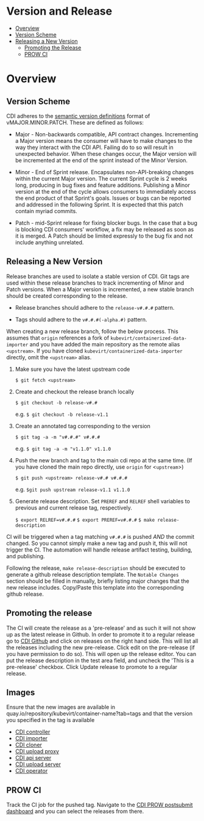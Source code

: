 # Version and Release

* [Overview](#overview)
* [Version Scheme](#version-scheme)
* [Releasing a New Version](#releasing-a-new-version)
    * [Promoting the Release](#promoting-the-release)
    * [PROW CI](#prow-ci)
# Overview

## Version Scheme

CDI adheres to the [semantic version definitions](https://semver.org/) format of vMAJOR.MINOR.PATCH.  These are defined as follows:

- Major - Non-backwards compatible, API contract changes.  Incrementing a Major version means the consumer will have to make changes to the way they interact with the CDI API.  Failing do to so will result in unexpected behavior.  When these changes occur, the Major version will be incremented at the end of the sprint instead of the Minor Version.

- Minor - End of Sprint release. Encapsulates non-API-breaking changes within the current Major version.  The current Sprint cycle is 2 weeks long, producing in bug fixes and feature additions.  Publishing a Minor version at the end of the cycle allows consumers to immediately access the end product of that Sprint's goals. Issues or bugs can be reported and addressed in the following Sprint.  It is expected that this patch contain myriad commits.

- Patch - mid-Sprint release for fixing blocker bugs. In the case that a bug is blocking CDI consumers' workflow, a fix may be released as soon as it is merged.  A Patch should be limited expressly to the bug fix and not include anything unrelated.

## Releasing a New Version

Release branches are used to isolate a stable version of CDI.  Git tags are used within these release branches to track incrementing of Minor and Patch versions.  When a Major version is incremented, a new stable branch should be created corresponding to the release.

- Release branches should adhere to the `release-v#.#.#` pattern.

- Tags should adhere to the `v#.#.#(-alpha.#)` pattern.

When creating a new release branch, follow the below process.  This assumes that `origin` references a fork of `kubevirt/containerized-data-importer` and you have added the main repository as the remote alias `<upstream>`.  If you have cloned `kubevirt/containerized-data-importer` directly, omit the `<upstream>` alias.

1. Make sure you have the latest upstream code

    `$ git fetch <upstream>`

1. Create and checkout the release branch locally

    `$ git checkout -b release-v#.#`

    e.g. `$ git checkout -b release-v1.1`

1. Create an annotated tag corresponding to the version

    `$ git tag -a -m "v#.#.#" v#.#.#`

    e.g. `$ git tag -a -m "v1.1.0" v1.1.0`

1. Push the new branch and tag to the main cdi repo at the same time.  (If you have cloned the main repo directly, use `origin` for <`upstream`>)

    `$ git push <upstream> release-v#.# v#.#.#`

    e.g. `$git push upstream release-v1.1 v1.1.0`

1. Generate release description. Set `PREREF` and `RELREF` shell variables to previous and current release tag, respectively.

    `$ export RELREF=v#.#.#`
    `$ export PREREF=v#.#.#`
    `$ make release-description`

CI will be triggered when a tag matching `v#.#.#` is pushed *AND* the commit changed. So you cannot simply make a new tag and push it, this will not trigger the CI. The automation will handle release artifact testing, building, and publishing.

Following the release, `make release-description` should be executed to generate a github release description template.  The `Notable Changes` section should be filled in manually, briefly listing major changes that the new release includes.  Copy/Paste this template into the corresponding github release.

## Promoting the release
The CI will create the release as a 'pre-release' and as such it will not show up as the latest release in Github. In order to promote it to a regular release go to [CDI Github](https://github.com/kubevirt/containerized-data-importer) and click on releases on the right hand side. This will list all the releases including the new pre-release. Click edit on the pre-release (if you have permission to do so). This will open up the release editor. You can put the release description in the test area field, and uncheck the 'This is a pre-release' checkbox. Click Update release to promote to a regular release.

## Images

Ensure that the new images are available in quay.io/repository/kubevirt/container-name?tab=tags and that the version you specified in the tag is available

* [CDI controller](https://quay.io/repository/kubevirt/cdi-controller?tab=tags)
* [CDI importer](https://quay.io/repository/kubevirt/cdi-importer?tab=tags)
* [CDI cloner](https://quay.io/repository/kubevirt/cdi-cloner?tab=tags)
* [CDI upload proxy](https://quay.io/repository/kubevirt/cdi-uploadproxy?tab=tags)
* [CDI api server](https://quay.io/repository/kubevirt/cdi-apiserver?tab=tags)
* [CDI upload server](https://quay.io/repository/kubevirt/cdi-uploadserver?tab=tags)
* [CDI operator](https://quay.io/repository/kubevirt/cdi-operator?tab=tags)
## PROW CI

Track the CI job for the pushed tag.  Navigate to the [CDI PROW postsubmit dashboard](https://prow.apps.ovirt.org/?repo=kubevirt%2Fcontainerized-data-importer&type=postsubmit) and you can select the releases from there.
